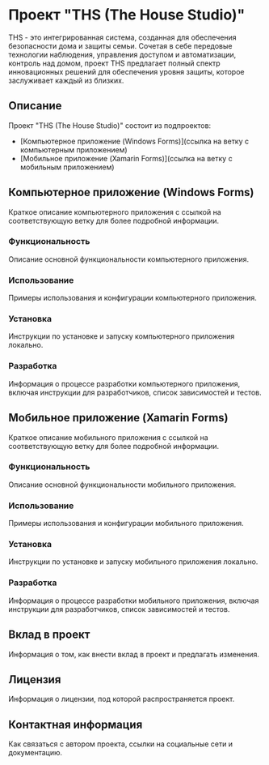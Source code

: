 # Проект "THS (The House Studio)"

THS - это интегрированная система, созданная для обеспечения безопасности дома и защиты семьи. Сочетая в себе передовые технологии наблюдения, управления доступом и автоматизации, контроль над домом, проект THS предлагает полный спектр инновационных решений для обеспечения уровня защиты, которое заслуживает каждый из близких.

## Описание

Проект "THS (The House Studio)" состоит из подпроектов:
- [Компьютерное приложение (Windows Forms)](ссылка на ветку с компьютерным приложением)
- [Мобильное приложение (Xamarin Forms)](ссылка на ветку с мобильным приложением)

## Компьютерное приложение (Windows Forms)

Краткое описание компьютерного приложения с ссылкой на соответствующую ветку для более подробной информации.

### Функциональность
Описание основной функциональности компьютерного приложения.

### Использование
Примеры использования и конфигурации компьютерного приложения.

### Установка
Инструкции по установке и запуску компьютерного приложения локально.

### Разработка
Информация о процессе разработки компьютерного приложения, включая инструкции для разработчиков, список зависимостей и тестов.

## Мобильное приложение (Xamarin Forms)

Краткое описание мобильного приложения с ссылкой на соответствующую ветку для более подробной информации.

### Функциональность
Описание основной функциональности мобильного приложения.

### Использование
Примеры использования и конфигурации мобильного приложения.

### Установка
Инструкции по установке и запуску мобильного приложения локально.

### Разработка
Информация о процессе разработки мобильного приложения, включая инструкции для разработчиков, список зависимостей и тестов.

## Вклад в проект

Информация о том, как внести вклад в проект и предлагать изменения.

## Лицензия

Информация о лицензии, под которой распространяется проект.

## Контактная информация

Как связаться с автором проекта, ссылки на социальные сети и документацию.
